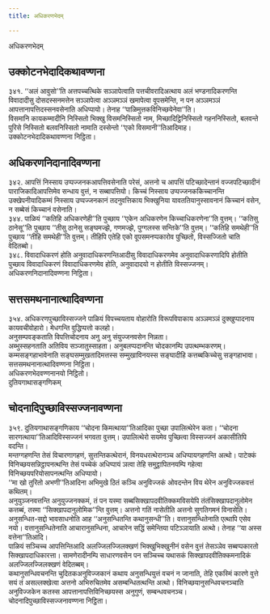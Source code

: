 ```yaml
---
title: अधिकरणभेदम्

---
```

अधिकरणभेदम्  


## उक्कोटनभेदादिकथावण्णना

३४१. ‘‘अलं आवुसो’’ति अत्तपच्चत्थिके सञ्ञापेत्वाति पत्तचीवरादिअत्थाय अलं भण्डनादिकरणन्ति विवादादीसु दोसदस्सनमत्तेन सञ्ञापेत्वा अञ्ञमञ्ञं खमापेत्वा वूपसमेन्ति, न पन अञ्ञमञ्ञं आपत्तानापत्तिदस्सनवसेनाति अधिप्पायो। तेनाह ‘‘पाळिमुत्तकविनिच्छयेनेवा’’ति।  
विसमानि कायकम्मादीनि निस्सितो भिक्खु विसमनिस्सितो नाम, मिच्छादिट्ठिनिस्सितो गहननिस्सितो, बलवन्ते पुरिसे निस्सितो बलवनिस्सितो नामाति दस्सेन्तो ‘‘एको विसमानी’’तिआदिमाह।  
उक्कोटनभेदादिकथावण्णना निट्ठिता।  


## अधिकरणनिदानादिवण्णना

३४२. आपत्तिं निस्साय उप्पज्जनकआपत्तिवसेनाति परेसं, अत्तनो च आपत्तिं पटिच्छादेन्तानं वज्जपटिच्छादीनं पाराजिकादिआपत्तिमेव सन्धाय वुत्तं, न सब्बापत्तियो। किच्चं निस्साय उप्पज्जनककिच्चानन्ति उक्खेपनीयादिकम्मं निस्साय उप्पज्जनकानं तदनुवत्तिकाय भिक्खुनिया यावततियानुस्सावनानं किच्चानं वसेन, न सब्बेसं किच्चानं वसेनाति।  
३४४. पाळियं ‘‘कतिहि अधिकरणेही’’ति पुच्छाय ‘‘एकेन अधिकरणेन किच्चाधिकरणेना’’ति वुत्तम्। ‘‘कतिसु ठानेसू’’ति पुच्छाय ‘‘तीसु ठानेसु सङ्घमज्झे, गणमज्झे, पुग्गलस्स सन्तिके’’ति वुत्तम्। ‘‘कतिहि समथेही’’ति पुच्छाय ‘‘तीहि समथेही’’ति वुत्तम्। तीहिपि एतेहि एको वूपसमनप्पकारोव पुच्छितो, विस्सज्जितो चाति वेदितब्बो।  
३४८. विवादाधिकरणं होति अनुवादाधिकरणन्तिआदीसु विवादाधिकरणमेव अनुवादाधिकरणादिपि होतीति पुच्छाय विवादाधिकरणं विवादाधिकरणमेव होति, अनुवादादयो न होतीति विस्सज्जनम्।  
अधिकरणनिदानादिवण्णना निट्ठिता।  


## सत्तसमथनानात्थादिवण्णना

३५४. अधिकरणपुच्छाविस्सज्जने पाळियं विपच्चयताय वोहारोति विरूपविपाकाय अञ्ञमञ्ञं दुक्खुप्पादनाय कायवचीवोहारो। मेधगन्ति वुद्धिप्पत्तो कलहो।  
अनुसम्पवङ्कताति विपत्तिचोदनाय अनु अनु संयुज्जनवसेन निन्नता।  
अब्भुस्सहनताति अतिविय सञ्जातुस्साहता। अनुबलप्पदानन्ति चोदकानम्पि उपत्थम्भकरणम्। कम्मसङ्गहाभावेनाति सङ्घसम्मुखतादिमत्तस्स सम्मुखाविनयस्स सङ्घादीहि कत्तब्बकिच्चेसु सङ्गहाभावा।  
सत्तसमथनानात्थादिवण्णना निट्ठिता।  
अधिकरणभेदवण्णनानयो निट्ठितो।  
दुतियगाथासङ्गणिकम्  


## चोदनादिपुच्छाविस्सज्जनावण्णना

३५९. दुतियगाथासङ्गणिकाय ‘‘चोदना किमत्थाया’’तिआदिका पुच्छा उपालित्थेरेन कता। ‘‘चोदना सारणत्थाया’’तिआदिविस्सज्जनं भगवता वुत्तम्। उपालित्थेरो सयमेव पुच्छित्वा विस्सज्जनं अकासीतिपि वदन्ति।  
मन्तग्गहणन्ति तेसं विचारणागहणं, सुत्तन्तिकत्थेरानं, विनयधरत्थेरानञ्च अधिप्पायगहणन्ति अत्थो। पाटेक्कं विनिच्छयसन्निट्ठापनत्थन्ति तेसं पच्चेकं अधिप्पायं ञत्वा तेहि समुट्ठापितनयम्पि गहेत्वा विनिच्छयपरियोसापनत्थन्ति अधिप्पायो।  
‘‘मा खो तुरितो अभणी’’तिआदिना अभिमुखे ठितं कञ्चि अनुविज्जकं ओवदन्तेन विय थेरेन अनुविज्जकवत्तं कथितम्।  
अनुयुञ्जनवत्तन्ति अनुयुज्जनक्कमं, तं पन यस्मा सब्बसिक्खापदवीतिक्कमविसयेपि तंतंसिक्खापदानुलोमेन कत्तब्बं, तस्मा ‘‘सिक्खापदानुलोमिक’’न्ति वुत्तम्। अत्तनो गतिं नासेतीति अत्तनो सुगतिगमनं विनासेति।  
अनुसन्धित-सद्दो भावसाधनोति आह ‘‘अनुसन्धितन्ति कथानुसन्धी’’ति। वत्तानुसन्धितेनाति एत्थापि एसेव नयो। वत्तानुसन्धितेनाति आचारानुसन्धिना, आचारेन सद्धिं समेन्तिया पटिञ्ञायाति अत्थो। तेनाह ‘‘या अस्स वत्तेना’’तिआदि।  
पाळियं सञ्चिच्च आपत्तिन्तिआदि अलज्जिलज्जिलक्खणं भिक्खुभिक्खुनीनं वसेन वुत्तं तेसञ्ञेव सब्बप्पकारतो सिक्खापदाधिकारत्ता। सामणेरादीनम्पि साधारणवसेन पन सञ्चिच्च यथासकं सिक्खापदवीतिक्कमनादिकं अलज्जिलज्जिलक्खणं वेदितब्बम्।  
कथानुसन्धिवचनन्ति चुदितकअनुविज्जकानं कथाय अनुसन्धियुत्तं वचनं न जानाति, तेहि एकस्मिं कारणे वुत्ते सयं तं असल्लक्खेत्वा अत्तनो अभिरुचितमेव असम्बन्धितत्थन्ति अत्थो। विनिच्छयानुसन्धिवचनञ्चाति अनुविज्जकेन कतस्स आपत्तानापत्तिविनिच्छयस्स अनुगुणं, सम्बन्धवचनञ्च।  
चोदनादिपुच्छाविस्सज्जनावण्णना निट्ठिता।  